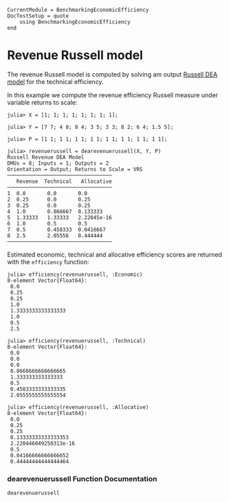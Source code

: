 ```@meta
CurrentModule = BenchmarkingEconomicEfficiency
DocTestSetup = quote
    using BenchmarkingEconomicEfficiency
end
```

# Revenue Russell model

The revenue Russell model is computed by solving am output [Russell DEA model](https://javierbarbero.github.io/DataEnvelopmentAnalysis.jl/stable/technical/russell/) for the technical efficiency.

In this example we compute the revenue efficiency Russell measure under variable returns to scale:
```jldoctest 1
julia> X = [1; 1; 1; 1; 1; 1; 1; 1];

julia> Y = [7 7; 4 8; 8 4; 3 5; 3 3; 8 2; 6 4; 1.5 5];

julia> P = [1 1; 1 1; 1 1; 1 1; 1 1; 1 1; 1 1; 1 1];

julia> revenuerussell = dearevenuerussell(X, Y, P)
Russell Revenue DEA Model 
DMUs = 8; Inputs = 1; Outputs = 2
Orientation = Output; Returns to Scale = VRS
──────────────────────────────────
   Revenue  Technical   Allocative
──────────────────────────────────
1  0.0       0.0       0.0
2  0.25      0.0       0.25
3  0.25      0.0       0.25
4  1.0       0.866667  0.133333
5  1.33333   1.33333   2.22045e-16
6  1.0       0.5       0.5
7  0.5       0.458333  0.0416667
8  2.5       2.05556   0.444444
──────────────────────────────────
```

Estimated economic, technical and allocative efficiency scores are returned with the `efficiency` function:
```jldoctest 1
julia> efficiency(revenuerussell, :Economic)
8-element Vector{Float64}:
 0.0
 0.25
 0.25
 1.0
 1.3333333333333333
 1.0
 0.5
 2.5

julia> efficiency(revenuerussell, :Technical)
8-element Vector{Float64}:
 0.0
 0.0
 0.0
 0.8666666666666665
 1.333333333333333
 0.5
 0.4583333333333335
 2.0555555555555554

julia> efficiency(revenuerussell, :Allocative)
8-element Vector{Float64}:
 0.0
 0.25
 0.25
 0.13333333333333353
 2.220446049250313e-16
 0.5
 0.04166666666666652
 0.44444444444444464
```

### dearevenuerussell Function Documentation

```@docs
dearevenuerussell
```

